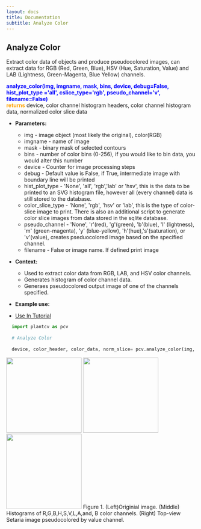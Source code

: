 ```yaml
---
layout: docs
title: Documentation
subtitle: Analyze Color
---
```


## Analyze Color

Extract color data of objects and produce pseudocolored images, can extract data for RGB (Red, Green, Blue), HSV (Hue, Saturation, Value) and LAB (Lightness, Green-Magenta, Blue Yellow) channels.

<font color='blue'><b>analyze\_color(img, imgname, mask, bins, device, debug=False, hist\_plot\_type ='all', cslice\_type='rgb', pseudo\_channel='v', filename=False)</b></font><br>
<font color='orange'><b>returns</b></font> device, color channel histogram headers, color channel histogram data, normalized color slice data<br>

- **Parameters:**   
  - img - image object (most likely the original), color(RGB)
  - imgname - name of image
  - mask - binary mask of selected contours
  - bins - number of color bins (0-256), if you would like to bin data, you would alter this number
  - device - Counter for image processing steps
  - debug - Default value is False, if True, intermediate image with boundary line will be printed
  - hist\_plot\_type - 'None', 'all', 'rgb','lab' or 'hsv', this is the data to be printed to an SVG histogram file, however all (every channel) data is still stored to the database.
  - color\_slice\_type - 'None', 'rgb', 'hsv' or 'lab', this is the type of color-slice image to print. There is also an additional script to generate color slice images from data stored in the sqlite database.
  - pseudo\_channel - 'None', 'r'(red), 'g'(green), 'b'(blue), 'l' (lightness), 'm' (green-magenta), 'y' (blue-yellow), 'h'(hue),'s'(saturation), or 'v'(value), creates pseduocolored image based on the specified channel.
  - filename - False or image name. If defined print image
   
   
- **Context:**  
  - Used to extract color data from RGB, LAB, and HSV color channels.
  - Generates histogram of color channel data.
  - Generaes pseudocolored output image of one of the channels specified.

- **Example use:**  

 - [Use In Tutorial]()
 
  ```python
    import plantcv as pcv
    
    # Analyze Color
        
    device, color_header, color_data, norm_slice= pcv.analyze_color(img, imagename, mask, 256, device, debug=True, 'all', 'rgb', 'v', /home/malia/analyze_color.png)

  ```
  <a href="{{site.baseurl}}/img/documentation_images/analyze_color/Dp1AA002292-2014-02-05 16_28_08-D001dr_012014-VIS_TV_z1.png" target="_blank">
  <img src="{{site.baseurl}}/img/documentation_images/analyze_color/Dp1AA002292-2014-02-05 16_28_08-D001dr_012014-VIS_TV_z1.png" height="200"></a>
  <a href="{{site.baseurl}}/img/documentation_images/analyze_color/Dp1AA002292-2014-02-05 16_28_08-D001dr_012014-VIS_TV_z1png_all_hist.png" target="_blank">
  <img src="{{site.baseurl}}/img/documentation_images/analyze_color/Dp1AA002292-2014-02-05 16_28_08-D001dr_012014-VIS_TV_z1png_all_hist.png" height="200"></a>
  <a href="{{site.baseurl}}/img/documentation_images/analyze_color/Dp1AA002292-2014-02-05 16_28_08-D001dr_012014-VIS_TV_z1png_v_pseduo_on_img.png" target="_blank">
  <img src="{{site.baseurl}}/img/documentation_images/analyze_color/Dp1AA002292-2014-02-05 16_28_08-D001dr_012014-VIS_TV_z1png_v_pseduo_on_img.png" height="200"></a>  
  Figure 1. (Left)Originial image. (Middle) Histograms of R,G,B,H,S,V,L,A,and, B color channels. (Right) Top-view Setaria image pseudocolored by value channel.
 

